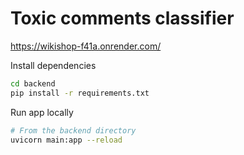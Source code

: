 # Toxic comments classifier

https://wikishop-f41a.onrender.com/

Install dependencies

```bash
cd backend
pip install -r requirements.txt
```

Run app locally

```bash
# From the backend directory
uvicorn main:app --reload
```


